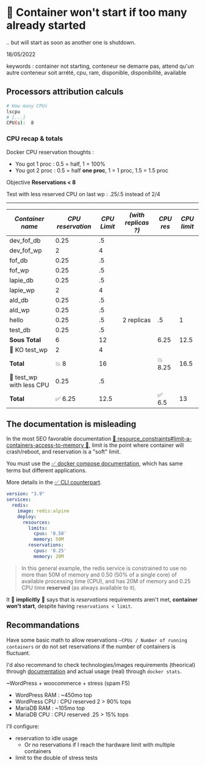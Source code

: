 # 🐛 Container won't start if too many already started

.. but will start as soon as another one is shutdown.

18/05/2022

keywords : container not starting, conteneur ne demarre pas, attend qu'un autre conteneur soit arrété, cpu, ram, disponible, disponibilité, available

## Processors attribution calculs

```bash
# How many CPUs
lscpu
# [...]
CPU(s):  8
```

### CPU recap & totals

Docker CPU reservation thoughts :

- You got 1 proc : 0.5 = half, 1 = 100%
- You got 2 proc : 0.5 = half **one proc**, 1 = 1 proc, 1.5 = 1.5 proc

Objective **Reservations < 8**

Test with less reserved CPU on last wp : .25/.5 instead of 2/4

---

| *Container name* | *CPU reservation* | *CPU Limit* | *(with replicas ?)* | *CPU res* | *CPU limit* |
|---|---|---|---|---|---|
| dev_fof_db | 0.25 | .5 |   |   |   |
| dev_fof_wp | 2 | 4 |   |   |   |
| fof_db | 0.25 | .5 |   |   |   |
| fof_wp | 0.25 | .5 |   |   |   |
| lapie_db | 0.25 | .5 |   |   |   |
| lapie_wp | 2 | 4 |  |   |   |
| ald_db | 0.25 | .5 |   |   |   |
| ald_wp | 0.25 | .5 |   |   |   |
| hello | 0.25 | .5 | 2 replicas | .5 | 1 |
| test_db | 0.25 | .5 |   |   |   |
| **Sous Total** | 6 | 12 |   | 6.25 | 12.5 |
| 💩 KO test_wp | 2 | 4 |   |   |   |
| **Total** | 💥 8 | 16 |   | 💥 8.25 | 16.5 |
| 🧠 test_wp with less CPU | 0.25 | .5 |   |   |   |
| **Total** | ✅ 6.25 | 12.5 |   | ✅ 6.5 | 13 |

## The documentation is misleading

In the most SEO favorable documentation [💩 resource_constraints#limit-a-containers-access-to-memory 💩](https://docs.docker.com/config/containers/resource_constraints/#limit-a-containers-access-to-memory), limit is the point where container will crash/reboot, and reservation is a "soft" limit.

You must use the [✅ docker compose documentation](https://docs.docker.com/compose/compose-file/compose-file-v3/#resources), which has same terms but different applications.

More details in the [✅ CLI counterpart](https://docs.docker.com/engine/reference/commandline/service_create/#specify-memory-requirements-and-constraints-for-a-service---reserve-memory-and---limit-memory).

```yaml
version: "3.9"
services:
  redis:
    image: redis:alpine
    deploy:
      resources:
        limits:
          cpus: '0.50'
          memory: 50M
        reservations:
          cpus: '0.25'
          memory: 20M
```

> In this general example, the redis service is constrained to use no more than 50M of memory and 0.50 (50% of a single core) of available processing time (CPU), and has 20M of memory and 0.25 CPU time **reserved** (as always available to it).

It 💩 **implicitly** 💩 says that is *reservations* requirements aren't met, **container won't start**, despite having `reservations < limit`.

## Recommandations

Have some basic math to allow reservations `~CPUs / Number of running containers` or do not set reservations if the number of containers is fluctuant.

I'd also recommand to check technologies/images requirements (theorical) through [documentation](https://wordpress.org/about/requirements/) and actual usage (real) through `docker stats`.

~WordPress + woocommerce + stress (spam F5)

- WordPress RAM : ~450mo top
- WordPress CPU : CPU reserved 2 > 90% tops
- MariaDB RAM : ~105mo top
- MariaDB CPU : CPU reserved .25 > 15% tops

I'll configure:

- reservation to idle usage
  - Or no reservations if I reach the hardware limit with multiple containers
- limit to the double of stress tests
